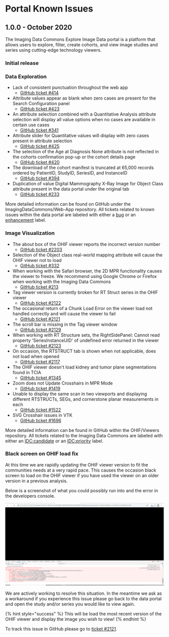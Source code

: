 # Portal Known Issues

## 1.0.0 - October 2020

The Imaging Data Commons Explore Image Data portal is a platform that allows users to explore, filter, create cohorts, and view image studies and series using cutting-edge technology viewers.

### Initial release

### **Data Exploration**

* Lack of consistent punctuation throughout the web app
  * [GitHub ticket \#414](https://github.com/ImagingDataCommons/IDC-WebApp/issues/414)
* Attribute values appear as blank when zero cases are present for the Search Configuration panel
  * [GitHub ticket \#423](https://github.com/ImagingDataCommons/IDC-WebApp/issues/423)
* An attribute selection combined with a Quantitative Analysis attribute selection will display all value options when no cases are available in certain use cases
  * [GitHub ticket \#341](https://github.com/ImagingDataCommons/IDC-WebApp/issues/341)
* Attribute slider for Quantitative values will display with zero cases present in attribute selection
  * [GitHub ticket \#425](https://github.com/ImagingDataCommons/IDC-WebApp/issues/425) 
* The selection of the Age at Diagnosis None attribute is not reflected in the cohorts confirmation pop-up or the cohort details page
  * [GitHub ticket \#420](https://github.com/ImagingDataCommons/IDC-WebApp/issues/420)
* The download of the cohort manifest is truncated at 65,000 records ordered by PatientID, StudyID, SeriesID, and InstanceID
  * [GitHub ticket \#394](https://github.com/ImagingDataCommons/IDC-WebApp/issues/394)
* Duplication of value Digital Mammography X-Ray Image  for Object Class attribute present in the data portal under the original tab
  * [GitHub ticket \#233](https://github.com/ImagingDataCommons/IDC-WebApp/issues/233)

More detailed information can be found on GitHub under the ImagingDataCommons/Web-App repository. All tickets related to known issues within the data portal are labeled with either a [bug](https://github.com/ImagingDataCommons/IDC-WebApp/issues?q=is%3Aissue+is%3Aopen+label%3Abug) or an [enhancement](https://github.com/ImagingDataCommons/IDC-WebApp/issues?q=is%3Aissue+is%3Aopen+label%3Aenhancement) label.

### **Image Visualization**

* The about box of the OHIF viewer reports the incorrect version number
  * [GitHub ticket \#2203](https://github.com/OHIF/Viewers/issues/2023)
* Selection of the Object class real-world mapping attribute will cause the OHIF viewer not to load
  * [GitHub ticket \#332](https://github.com/ImagingDataCommons/IDC-WebApp/issues/332)
* When working with the Safari browser, the 2D MPR functionality causes the viewer to freeze. We recommend using Google Chrome or Firefox when working with the Imaging Data Commons
  * [GitHub ticket \#213](https://github.com/ImagingDataCommons/IDC-WebApp/issues/213)
* Tag viewer version is currently broken for RT Struct series in the OHIF viewer
  * [GitHub ticket \#2122](https://github.com/OHIF/Viewers/issues/2122)
* The occasional return of a Chunk Load Error on the viewer load not handled correctly and will cause the viewer to fail
  * [GitHub ticket \#2121](https://github.com/OHIF/Viewers/issues/2121)
* The scroll bar is missing in the Tag viewer window
  * [GitHub ticket \#2129](https://github.com/OHIF/Viewers/issues/2129)
* When working with RT Structure sets, the RightSidePanel: Cannot read property 'SeriesInstanceUID' of undefined error returned in the viewer
  * [GitHub ticket \#2123](https://github.com/OHIF/Viewers/issues/2123)
* On occasion, the RTSTRUCT tab is shown when not applicable, does not load when opened
  * [GitHub ticket \#2117](https://github.com/OHIF/Viewers/issues/2117)
* The OHIF viewer doesn't load  kidney and tumor plane segmentations found in TCIA
  * [GitHub ticket \#1345](https://github.com/OHIF/Viewers/issues/1345)
* Zoom does not Update Crosshairs in MPR Mode
  * [GitHub ticket \#1419](https://github.com/OHIF/Viewers/issues/1419)
* Unable to display the same scan in two viewports and displaying different RTSTRUCTs, SEGs, and cornerstone planar measurements in each
  * [GitHub ticket \#1522](https://github.com/OHIF/Viewers/issues/1522)
* SVG Crosshair issues in VTK
  * [GitHub ticket \#1696](https://github.com/OHIF/Viewers/issues/1696)

More detailed information can be found in GitHub within the OHIF/Viewers repository. All tickets related to the Imaging Data Commons are labeled with either an [IDC:candidate](https://github.com/OHIF/Viewers/labels/IDC%3Acandidate) or an [IDC:priority](https://github.com/OHIF/Viewers/labels/IDC%3Apriority) label.

### Black screen on OHIF load fix

At this time we are rapidly updating the OHIF viewer version to fit the communities needs at a very rapid pace. This causes the occasion black screen to load on the OHIF viewer if you have used the viewer on an older version in a previous analysis. 

Below is a screenshot of what you could possibly run into and the error in the developers console.

![](../.gitbook/assets/96320286-dbc51680-0fc6-11eb-81ba-290e940f2f3f.png)

We are actively working to resolve this situation. In the meantime we ask as a workaround if you experience this issue please go back to the data portal and open the study and/or series you would like to view again. 

{% hint style="success" %}
This will be load the most recent version of the OHIF viewer and display the image you wish to view!
{% endhint %}

To track this issue in GitHub please go to [ticket \#2121](https://github.com/OHIF/Viewers/issues/2121). 

